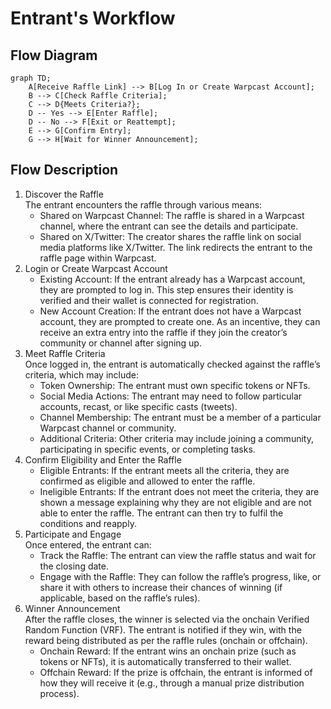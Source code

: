 # Entrant's Workflow

## Flow Diagram

```
graph TD;
    A[Receive Raffle Link] --> B[Log In or Create Warpcast Account];
    B --> C[Check Raffle Criteria];
    C --> D{Meets Criteria?};
    D -- Yes --> E[Enter Raffle];
    D -- No --> F[Exit or Reattempt];
    E --> G[Confirm Entry];
    G --> H[Wait for Winner Announcement];
```

## Flow Description

1. Discover the Raffle\
   The entrant encounters the raffle through various means:
   * Shared on Warpcast Channel: The raffle is shared in a Warpcast channel, where the entrant can see the details and participate.
   * Shared on X/Twitter: The creator shares the raffle link on social media platforms like X/Twitter. The link redirects the entrant to the raffle page within Warpcast.
2. Login or Create Warpcast Account
   * Existing Account: If the entrant already has a Warpcast account, they are prompted to log in. This step ensures their identity is verified and their wallet is connected for registration.
   * &#x20;New Account Creation: If the entrant does not have a Warpcast account, they are prompted to create one. As an incentive, they can receive an extra entry into the raffle if they join the creator’s community or channel after signing up.
3. Meet Raffle Criteria\
   Once logged in, the entrant is automatically checked against the raffle’s criteria, which may include:
   * Token Ownership: The entrant must own specific tokens or NFTs.
   * Social Media Actions: The entrant may need to follow particular accounts, recast, or like specific casts (tweets).
   * Channel Membership: The entrant must be a member of a particular Warpcast channel or community.
   * Additional Criteria: Other criteria may include joining a community, participating in specific events, or completing tasks.
4. Confirm Eligibility and Enter the Raffle
   * Eligible Entrants: If the entrant meets all the criteria, they are confirmed as eligible and allowed to enter the raffle.
   * Ineligible Entrants: If the entrant does not meet the criteria, they are shown a message explaining why they are not eligible and are not able to enter the raffle. The entrant can then try to fulfil the conditions and reapply.
5. Participate and Engage\
   Once entered, the entrant can:
   * Track the Raffle: The entrant can view the raffle status and wait for the closing date.
   * Engage with the Raffle: They can follow the raffle’s progress, like, or share it with others to increase their chances of winning (if applicable, based on the raffle’s rules).
6. Winner Announcement\
   After the raffle closes, the winner is selected via the onchain Verified Random Function (VRF). The entrant is notified if they win, with the reward being distributed as per the raffle rules (onchain or offchain).
   * Onchain Reward: If the entrant wins an onchain prize (such as tokens or NFTs), it is automatically transferred to their wallet.
   * Offchain Reward: If the prize is offchain, the entrant is informed of how they will receive it (e.g., through a manual prize distribution process).
